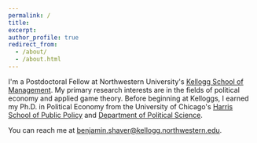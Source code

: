 ```yaml
---
permalink: /
title: 
excerpt:
author_profile: true
redirect_from: 
  - /about/
  - /about.html
--- 
```


I'm a Postdoctoral Fellow at Northwestern University's [Kellogg School of Management](https://www.kellogg.northwestern.edu/). My primary research interests are in the fields of political economy and applied game theory. Before beginning at Kelloggs, I earned my Ph.D. in Political Economy from the University of Chicago's [Harris School of Public Policy](https://harris.uchicago.edu/) and [Department of Political Science](https://political-science.uchicago.edu/). 

You can reach me at [benjamin.shaver@kellogg.northwestern.edu](mailto:benjamin.shaver@kellogg.northwestern.edu). 

